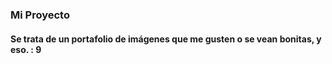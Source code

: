 ### Mi Proyecto
#### Se trata de un portafolio de imágenes que me gusten o se vean bonitas, y eso. : 9